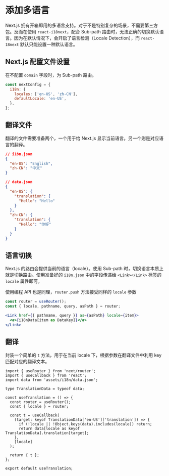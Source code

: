 # 添加多语言

Next.js 拥有开箱即用的多语言支持。对于不是特别复杂的场景，不需要第三方包。反而在使用 `react-i18next`，配合 Sub-path 路由时，无法正确的切换默认语言。因为在默认情况下，会开启了语言检测（Locale Detection），而 `react-18next` 默认只能设置一种默认语言。

## Next.js 配置文件设置

在不配置 `domain` 字段时，为 Sub-path 路由。

```jsx
const nextConfig = {
  i18n: {
    locales: ['en-US', 'zh-CN'],
    defaultLocale: 'en-US',
  },
};
```

## 翻译文件

翻译的文件需要准备两个，一个用于给 Next.js 显示当前语言。另一个则是对应语言的翻译。

```json
// i18n.json
{
  "en-US": "English",
  "zh-CN": "中文"
}
```

```json
// data.json
{
  "en-US": {
    "translation": {
      "Hello": "Hello"
    }
  },
  "zh-CN": {
    "translation": {
      "Hello": "你好"
    }
  }
}
```

## 语言切换

Next.js 的路由会提供当前的语言（locale）。使用 Sub-path 时，切换语言本质上就是切换路由。使用准备好的 `i18n.json` 中的字段传递给 `<Link></Link>` 标签的 `locale` 属性即可。

使用编程 API 也是同理，`router.push` 方法接受同样的 `locale` 参数

```jsx
const router = useRouter();
const { locale, pathname, query, asPath } = router;

<Link href={{ pathname, query }} as={asPath} locale={item}>
  <a>{i18nData[item as DataKey]}</a>
</Link>
```

## 翻译

封装一个简单的 `t` 方法，用于在当前 locale 下，根据参数在翻译文件中利用 key 匹配对应的翻译文本。

```tsx
import { useRouter } from 'next/router';
import { useCallback } from 'react';
import data from 'assets/i18n/data.json';

type TranslationData = typeof data;

const useTranslation = () => {
  const router = useRouter();
  const { locale } = router;

  const t = useCallback(
    (target: keyof TranslationData['en-US']['translation']) => {
      if (!locale || !Object.keys(data).includes(locale)) return;
      return data[locale as keyof TranslationData].translation[target];
    },
    [locale]
  );

  return { t };
};

export default useTranslation;
```